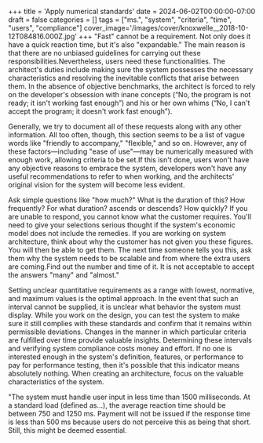 +++
title = 'Apply numerical standards'
date = 2024-06-02T00:00:00-07:00
draft = false
categories = []
tags = ["ms.", "system", "criteria", "time", "users", "compliance"]
cover_image='/images/cover/knoxwelle__2018-10-12T084816.000Z.jpg'
+++
"Fast" cannot be a requirement. Not only does it have a quick reaction time, but it's also "expandable." The main reason is that there are no unbiased guidelines for carrying out these responsibilities.Nevertheless, users need these functionalities. The architect's duties include making sure the system possesses the necessary characteristics and resolving the inevitable conflicts that arise between them. In the absence of objective benchmarks, the architect is forced to rely on the developer's obsession with inane concepts (“No, the program is not ready; it isn't working fast enough”) and his or her own whims (“No, I can't accept the program; it doesn't work fast enough”).

Generally, we try to document all of these requests along with any other information. All too often, though, this section seems to be a list of vague words like "friendly to accompany," "flexible," and so on. However, any of these factors—including "ease of use"—may be numerically measured with enough work, allowing criteria to be set.If this isn't done, users won't have any objective reasons to embrace the system, developers won't have any useful recommendations to refer to when working, and the architects' original vision for the system will become less evident.

Ask simple questions like "how much?" What is the duration of this? How frequently? For what duration? ascends or descends? How quickly? If you are unable to respond, you cannot know what the customer requires. You'll need to give your selections serious thought if the system's economic model does not include the remedies. If you are working on system architecture, think about why the customer has not given you these figures. You will then be able to get them. The next time someone tells you this, ask them why the system needs to be scalable and from where the extra users are coming.Find out the number and time of it. It is not acceptable to accept the answers "many" and "almost."

Setting unclear quantitative requirements as a range with lowest, normative, and maximum values is the optimal approach. In the event that such an interval cannot be supplied, it is unclear what behavior the system must display. While you work on the design, you can test the system to make sure it still complies with these standards and confirm that it remains within permissible deviations. Changes in the manner in which particular criteria are fulfilled over time provide valuable insights. Determining these intervals and verifying system compliance costs money and effort. If no one is interested enough in the system's definition, features, or performance to pay for performance testing, then it's possible that this indicator means absolutely nothing. When creating an architecture, focus on the valuable characteristics of the system.

"The system must handle user input in less time than 1500 milliseconds. At a standard load (defined as...), the average reaction time should be between 750 and 1250 ms. Payment will not be issued if the response time is less than 500 ms because users do not perceive this as being that short. Still, this might be deemed essential.
